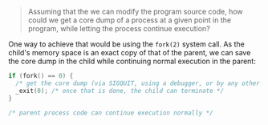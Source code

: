 > Assuming that the we can modify the program source code, how could we get
> a core dump of a process at a given point in the program, while letting the
> process continue execution?

One way to achieve that would be using the `fork(2)` system call. As the child's memory
space is an exact copy of that of the parent, we can save the core dump in the child
while continuing normal execution in the parent:

~~~c
if (fork() == 0) {
  /* get the core dump (via SIGQUIT, using a debugger, or by any other means) */
  _exit(0); /* once that is done, the child can terminate */
}

/* parent process code can continue execution normally */
~~~
